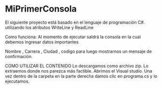 # MiPrimerConsola

El siguiente proyecto está basado en el lenguaje de programación C#. utilizando  los atributos WriteLine y ReadLine

Como funciona: Al momento de ejecutar saldrá la consola en la cual debemos ingresar datos importantes

Nombre , Carrera , Ciudad , codigo  para  luego mostrarnos un mensaje de confirmación. 

COMO UTILIZAR  EL CONTENIDO
Lo descargamos como archivo zip.
Lo extraemos donde nos parezca más factible.
Abrimos el Visual studio.
Una vez dentro de la carpeta en la parte derecha damos clic en programa.cs y lo ejecutamos.
